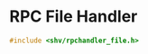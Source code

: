 # RPC File Handler

```c
#include <shv/rpchandler_file.h>
```

```{autodoxygenfile} shv/rpchandler_file.h
```

